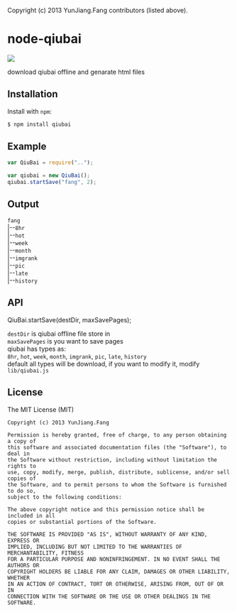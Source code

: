 Copyright (c) 2013 YunJiang.Fang contributors (listed above).

node-qiubai
===========
![](http://pic27.nipic.com/20130304/2045591_114304202119_2.jpg)

download qiubai offline and genarate html files

Installation
------------

Install with `npm`:

``` bash
$ npm install qiubai
```

Example
-------

``` js
var QiuBai = require("..");

var qiubai = new QiuBai();
qiubai.startSave("fang", 2);
```

Output
-------
`fang`</br>
|--`8hr`</br>
|--`hot`</br>
|--`week`</br>
|--`month`</br>
|--`imgrank`</br>
|--`pic`</br>
|--`late`</br>
|--`history`</br>

API
-------
QiuBai.startSave(destDir, maxSavePages);</br>

`destDir` is qiubai offline file store in</br>
`maxSavePages` is you want to save pages</br>
qiubai has types as:</br>
`8hr`, `hot`, `week`, `month`, `imgrank`, `pic`, `late`, `history`</br>
default all types will be download, if you want to modify it, modify `lib/qiubai.js`</br>

License
-------
The MIT License (MIT)

	Copyright (c) 2013 YunJiang.Fang

	Permission is hereby granted, free of charge, to any person obtaining a copy of
	this software and associated documentation files (the "Software"), to deal in
	the Software without restriction, including without limitation the rights to
	use, copy, modify, merge, publish, distribute, sublicense, and/or sell copies of
	the Software, and to permit persons to whom the Software is furnished to do so, 
	subject to the following conditions:

	The above copyright notice and this permission notice shall be included in all 
	copies or substantial portions of the Software.

	THE SOFTWARE IS PROVIDED "AS IS", WITHOUT WARRANTY OF ANY KIND, EXPRESS OR
	IMPLIED, INCLUDING BUT NOT LIMITED TO THE WARRANTIES OF MERCHANTABILITY, FITNESS
	FOR A PARTICULAR PURPOSE AND NONINFRINGEMENT. IN NO EVENT SHALL THE AUTHORS OR
	COPYRIGHT HOLDERS BE LIABLE FOR ANY CLAIM, DAMAGES OR OTHER LIABILITY, WHETHER
	IN AN ACTION OF CONTRACT, TORT OR OTHERWISE, ARISING FROM, OUT OF OR IN
	CONNECTION WITH THE SOFTWARE OR THE USE OR OTHER DEALINGS IN THE SOFTWARE.

